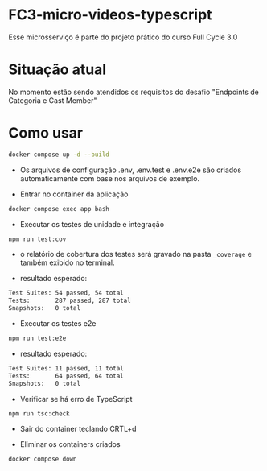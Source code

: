 # FC3-micro-videos-typescript

Esse microsserviço é parte do projeto prático do curso Full Cycle 3.0

# Situação atual

No momento estão sendo atendidos os requisitos do desafio "Endpoints de Categoria e Cast Member"

# Como usar

```bash
docker compose up -d --build
```

- Os arquivos de configuração .env, .env.test e .env.e2e são criados automaticamente com base nos arquivos de exemplo.

- Entrar no container da aplicação

```bash
docker compose exec app bash
```

- Executar os testes de unidade e integração

```bash
npm run test:cov
```

- o relatório de cobertura dos testes será gravado na pasta `_coverage` e também exibido no terminal.

- resultado esperado:

```bash
Test Suites: 54 passed, 54 total
Tests:       287 passed, 287 total
Snapshots:   0 total
```

- Executar os testes e2e

```bash
npm run test:e2e
```

- resultado esperado:

```bash
Test Suites: 11 passed, 11 total
Tests:       64 passed, 64 total
Snapshots:   0 total
```

- Verificar se há erro de TypeScript

```bash
npm run tsc:check
```

- Sair do container teclando CRTL+d

- Eliminar os containers criados

```bash
docker compose down
```
